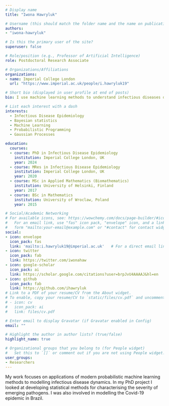 ```yaml
---
# Display name
title: "Iwona Hawryluk"

# Username (this should match the folder name and the name on publications)
authors:
- "iwona-hawryluk"

# Is this the primary user of the site?
superuser: false

# Role/position (e.g., Professor of Artificial Intelligence)
role: Postdoctoral Research Associate

# Organizations/Affiliations
organizations:
- name: Imperial College London
  url: "https://www.imperial.ac.uk/people/i.hawryluk19"

# Short bio (displayed in user profile at end of posts)
bio: I use machine learning methods to understand infectious diseases dynamics.

# List each interest with a dash
interests:
  - Infectious Disease Epidemiology
  - Bayesian statistics
  - Machine Learning
  - Probabilistic Programming
  - Gaussian Processes

education:
  courses:
  - course: PhD in Infectious Disease Epidemiology
    institution: Imperial College London, UK
    year: 2024
  - course: MRes in Infectious Disease Epidemiology
    institution: Imperial College London, UK
    year: 2020
  - course: MSc in Applied Mathematics (Biomathematics)
    institution: University of Helsinki, Finland
    year: 2017
  - course: BSc in Mathematics
    institution: University of Wroclaw, Poland
    year: 2015

# Social/Academic Networking
# For available icons, see: https://wowchemy.com/docs/page-builder/#icons
#   For an email link, use "fas" icon pack, "envelope" icon, and a link in the
#   form "mailto:your-email@example.com" or "#contact" for contact widget.
social:
- icon: envelope
  icon_pack: fas
  link: 'mailto:i.hawryluk19@imperial.ac.uk'   # For a direct email link, use "mailto:test@example.org".
- icon: twitter
  icon_pack: fab
  link: https://twitter.com/iwonahaw
- icon: google-scholar
  icon_pack: ai
  link: https://scholar.google.com/citations?user=brpJvU4AAAAJ&hl=en
- icon: github
  icon_pack: fab
  link: https://github.com/ihawryluk
# Link to a PDF of your resume/CV from the About widget.
# To enable, copy your resume/CV to `static/files/cv.pdf` and uncomment the lines below.
# - icon: cv
#   icon_pack: ai
#   link: files/cv.pdf

# Enter email to display Gravatar (if Gravatar enabled in Config)
email: ""

# Highlight the author in author lists? (true/false)
highlight_name: true

# Organizational groups that you belong to (for People widget)
#   Set this to `[]` or comment out if you are not using People widget.
user_groups:
- Researchers
---
```


My work focuses on applications of modern probabilistic machine learning methods to modelling infectious disease dynamics. In my PhD project I looked at developing statistical methods for characterising the severity of emerging pathogens. I was also involved in modelling the Covid-19 epidemic in Brazil.
